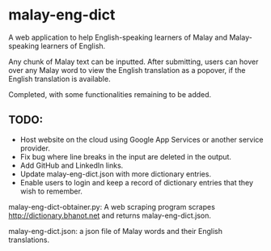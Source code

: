 # malay-eng-dict
A web application to help English-speaking learners of Malay and Malay-speaking learners of English. 

Any chunk of Malay text can be inputted. After submitting, users can hover over any Malay word to view the English translation as a popover, if the English translation is available.

Completed, with some functionalities remaining to be added.

## TODO:
- Host website on the cloud using Google App Services or another service provider.
- Fix bug where line breaks in the input are deleted in the output.
- Add GitHub and LinkedIn links.
- Update malay-eng-dict.json with more dictionary entries.
- Enable users to login and keep a record of dictionary entries that they wish to remember.

malay-eng-dict-obtainer.py: A web scraping program scrapes http://dictionary.bhanot.net and returns malay-eng-dict.json.

malay-eng-dict.json: a json file of Malay words and their English translations.


